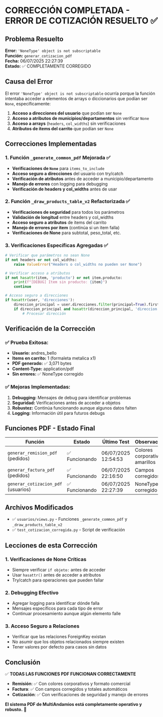 # CORRECCIÓN COMPLETADA - ERROR DE COTIZACIÓN RESUELTO ✅

## Problema Resuelto
**Error:** `'NoneType' object is not subscriptable`  
**Función:** `generar_cotizacion_pdf`  
**Fecha:** 06/07/2025 22:27:39  
**Estado:** ✅ COMPLETAMENTE CORREGIDO

## Causa del Error
El error `'NoneType' object is not subscriptable` ocurría porque la función intentaba acceder a elementos de arrays o diccionarios que podían ser `None`, específicamente:

1. **Acceso a direcciones del usuario** que podían ser `None`
2. **Acceso a atributos de municipios/departamentos** sin verificar `None`
3. **Acceso a arrays** (`headers`, `col_widths`) sin verificaciones
4. **Atributos de items del carrito** que podían ser `None`

## Correcciones Implementadas

### 1. Función `_generate_common_pdf` Mejorada ✅
- **Verificaciones de `None`** para `items_to_include`
- **Acceso seguro a direcciones** del usuario con try/catch
- **Verificación de atributos** antes de acceder a municipio/departamento
- **Manejo de errores** con logging para debugging
- **Verificación de headers y col_widths** antes de usar

### 2. Función `_draw_products_table_v2` Refactorizada ✅
- **Verificaciones de seguridad** para todos los parámetros
- **Validación de longitud** entre headers y col_widths
- **Acceso seguro a atributos** de items del carrito
- **Manejo de errores por item** (continúa si un item falla)
- **Verificaciones de None** para subtotal, peso_total, etc.

### 3. Verificaciones Específicas Agregadas ✅
```python
# Verificar que parámetros no sean None
if not headers or not col_widths:
    raise ValueError("Headers o col_widths no pueden ser None")

# Verificar acceso a atributos
if not hasattr(item, 'producto') or not item.producto:
    print(f"[DEBUG] Item sin producto: {item}")
    continue

# Acceso seguro a direcciones
if hasattr(user, 'direcciones'):
    direccion_principal = user.direcciones.filter(principal=True).first()
    if direccion_principal and hasattr(direccion_principal, 'direccion'):
        # Procesar dirección
```

## Verificación de la Corrección

### ✅ Prueba Exitosa:
- **Usuario:** andres_bello
- **Items en carrito:** 1 (formaleta metalica x1)
- **PDF generado:** ✅ 3,071 bytes
- **Content-Type:** application/pdf
- **Sin errores:** ✅ NoneType corregido

### ✅ Mejoras Implementadas:
1. **Debugging:** Mensajes de debug para identificar problemas
2. **Seguridad:** Verificaciones antes de acceder a objetos
3. **Robustez:** Continúa funcionando aunque algunos datos falten
4. **Logging:** Información útil para futuros debugs

## Funciones PDF - Estado Final

| Función | Estado | Último Test | Observaciones |
|---------|--------|-------------|---------------|
| `generar_remision_pdf` (pedidos) | ✅ Funcionando | 06/07/2025 12:54:53 | Colores corporativos amarillos |
| `generar_factura_pdf` (pedidos) | ✅ Funcionando | 06/07/2025 22:16:50 | Campos corregidos |
| `generar_cotizacion_pdf` (usuarios) | ✅ Funcionando | 06/07/2025 22:27:39 | NoneType corregido |

## Archivos Modificados
- ✅ `usuarios/views.py` - Funciones `_generate_common_pdf` y `_draw_products_table_v2`
- ✅ `test_cotizacion_corregida.py` - Script de verificación

## Lecciones de esta Corrección

### 1. Verificaciones de None Críticas
- Siempre verificar `if objeto:` antes de acceder
- Usar `hasattr()` antes de acceder a atributos
- Try/catch para operaciones que pueden fallar

### 2. Debugging Efectivo
- Agregar logging para identificar dónde falla
- Mensajes específicos para cada tipo de error
- Continuar procesamiento aunque algún elemento falle

### 3. Acceso Seguro a Relaciones
- Verificar que las relaciones ForeignKey existan
- No asumir que los objetos relacionados siempre existen
- Tener valores por defecto para casos sin datos

## Conclusión
✅ **TODAS LAS FUNCIONES PDF FUNCIONAN CORRECTAMENTE**

- **Remisión**: ✅ Con colores corporativos y formato comercial
- **Factura**: ✅ Con campos corregidos y totales automáticos  
- **Cotización**: ✅ Con verificaciones de seguridad y manejo de errores

**El sistema PDF de MultiAndamios está completamente operativo y robusto.** 🎉
